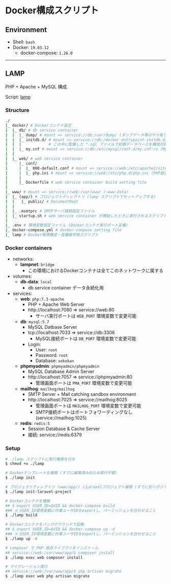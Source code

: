 # Docker構成スクリプト

## Environment

- Shell: `bash`
- Docker: `19.03.12`
    - docker-compose: `1.26.0`

***

## LAMP

PHP + Apache + MySQL 構成

Script: [lamp](./lamp)

### Structure
```bash
./
|_ docker/ # Dockerコンテナ設定
|  |_ db/ # db service container
|  |  |_ dump/ # mount => service://db:/var/dump/ (ダンプデータ等のやり取り用)
|  |  |_ initdb.d/ # mount => service://db:/docker-entrypoint-initdb.d/
|  |  |            # この中に配置した *.sql ファイルで初期データベースを構成可能
|  |  |_ my.cnf # mount => service://db:/etc/mysql/conf.d/my.cnf:ro (MySQL設定ファイル)
|  |
|  |_ web/ # web service container
|     |_ conf/
|     |  |_ 000-default.conf # mount => service://web:/etc/apache2/sites-available/000-default.conf (Apache設定ファイル)
|     |  |_ php.ini # mount => service://web:/etc/php.d/php.ini (PHP設定ファイル)
|     |
|     |_ Dockerfile # web service container build setting file
|
|_ www/ # mount => service://web:/var/www/ (~www-data)
|  |_ (app/) # プロジェクトディレクトリ (lamp スクリプトでセットアップする)
|  |   |_ public/ # DocumentRoot
|  |
|  |_ .msmtprc # SMTPサーバ接続設定ファイル
|  |_ startup.sh # web service container が開始したときに実行されるスクリプト (Apache実行等)
|
|_ .env # 環境変数設定ファイル (Dockerコンテナ実行ポート定義)
|_ docker-compose.yml # docker-compose setting file
|_ lamp # Docker環境構成・各種操作用スクリプト
```

### Docker containers
- networks:
    - **lampnet**: `bridge`
        - この環境におけるDockerコンテナは全てこのネットワークに属する
- volumes:
    - **db-data**: `local`
        - db service container データ永続化用
- services:
    - **web**: `php:7.3-apache`
        - PHP + Apache Web Server
        - http://localhost:7080 => service://web:80
            - サーバ実行ポートは `WEB_PORT` 環境変数で変更可能
    - **db**: `mysql:5.7`
        - MySQL Datbase Server
        - tcp://localhost:7033 => service://db:3306
            - MySQL接続ポートは `DB_PORT` 環境変数で変更可能
        - Login:
            - User: `root`
            - Password: `root`
            - Database: `sekokan`
    - **phpmyadmin**: `phpmyadmin/phpmyadmin`
        - MySQL Database Admin Server
        - http://localhost:7057 => service://phpmyadmin:80
            - 管理画面ポートは `PMA_PORT` 環境変数で変更可能
    - **mailhog**: `mailhog/mailhog`
        - SMTP Server + Mail catching sandbox environment
        - http://localhost:7025 => service://mailhog:8025
            - 管理画面ポートは `MAILHOG_PORT` 環境変数で変更可能
            - SMTP接続ポートはポートフォワーディングなし (service://mailhog:1025)
    - **redis**: `redis:5`
        - Session Database & Cache Server
        - 接続: service://redis:6379

### Setup
```bash
# ./lamp スクリプトに実行権限を付与
$ chmod +x ./lamp

# Dockerテンプレートを展開 (すでに展開済みのため実行不要)
$ ./lamp init

# プロジェクトディレクトリ (www/app/) にLaravelプロジェクト展開 (すでに別リポジトリで展開済みのため実行不要)
$ ./lamp init-laravel-project

# Dockerコンテナを構築
## $ export USER_ID=$UID && docker-compose build
### ※ USER_ID環境変数に作業ユーザIDをexportし、パーミッションを合わせること
$ ./lamp build

# Dockerコンテナをバックグラウンドで起動
## $ export USER_ID=$UID && docker-compose up -d
### ※ USER_ID環境変数に作業ユーザIDをexportし、パーミッションを合わせること
$ ./lamp up -d

# composer で PHP 依存ライブラリをインストール
## service://web:/var/www/app/$ composer install
$ ./lamp exec web composer install

# マイグレーション実行
## service://web:/var/www/app/$ php artisan migrate
$ ./lamp exec web php artisan migrate
```
